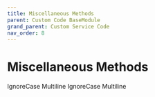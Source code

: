 ```yaml
---
title: Miscellaneous Methods
parent: Custom Code BaseModule
grand_parent: Custom Service Code
nav_order: 8
---
```


# Miscellaneous Methods

 IgnoreCase Multiline IgnoreCase Multiline
